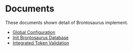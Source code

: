 # Documents

These documents shown detail of Brontosaurus implement.

-   [Global Configuration](./document/global-configuration.md)
-   [Init Brontosaurus Database](./document/init-database.md)
-   [Integrated Token Validation](./document/token-validation.md)
